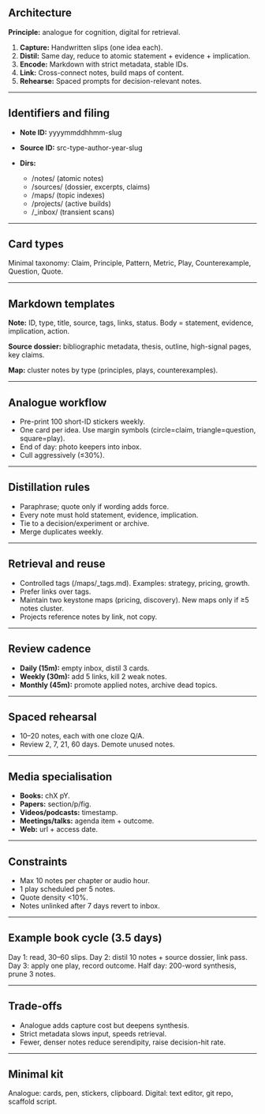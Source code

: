 ## Architecture

**Principle:** analogue for cognition, digital for retrieval.

1. **Capture:** Handwritten slips (one idea each).
2. **Distil:** Same day, reduce to atomic statement + evidence + implication.
3. **Encode:** Markdown with strict metadata, stable IDs.
4. **Link:** Cross-connect notes, build maps of content.
5. **Rehearse:** Spaced prompts for decision-relevant notes.

---

## Identifiers and filing

* **Note ID:** yyyymmddhhmm-slug
* **Source ID:** src-type-author-year-slug
* **Dirs:**

  * /notes/ (atomic notes)
  * /sources/ (dossier, excerpts, claims)
  * /maps/ (topic indexes)
  * /projects/ (active builds)
  * /\_inbox/ (transient scans)

---

## Card types

Minimal taxonomy: Claim, Principle, Pattern, Metric, Play, Counterexample, Question, Quote.

---

## Markdown templates

**Note:** ID, type, title, source, tags, links, status. Body = statement, evidence, implication, action.

**Source dossier:** bibliographic metadata, thesis, outline, high-signal pages, key claims.

**Map:** cluster notes by type (principles, plays, counterexamples).

---

## Analogue workflow

* Pre-print 100 short-ID stickers weekly.
* One card per idea. Use margin symbols (circle=claim, triangle=question, square=play).
* End of day: photo keepers into inbox.
* Cull aggressively (≤30%).

---

## Distillation rules

* Paraphrase; quote only if wording adds force.
* Every note must hold statement, evidence, implication.
* Tie to a decision/experiment or archive.
* Merge duplicates weekly.

---

## Retrieval and reuse

* Controlled tags (/maps/\_tags.md). Examples: strategy, pricing, growth.
* Prefer links over tags.
* Maintain two keystone maps (pricing, discovery). New maps only if ≥5 notes cluster.
* Projects reference notes by link, not copy.

---

## Review cadence

* **Daily (15m):** empty inbox, distil 3 cards.
* **Weekly (30m):** add 5 links, kill 2 weak notes.
* **Monthly (45m):** promote applied notes, archive dead topics.

---

## Spaced rehearsal

* 10–20 notes, each with one cloze Q/A.
* Review 2, 7, 21, 60 days. Demote unused notes.

---

## Media specialisation

* **Books:** chX pY.
* **Papers:** section/p/fig.
* **Videos/podcasts:** timestamp.
* **Meetings/talks:** agenda item + outcome.
* **Web:** url + access date.

---

## Constraints

* Max 10 notes per chapter or audio hour.
* 1 play scheduled per 5 notes.
* Quote density <10%.
* Notes unlinked after 7 days revert to inbox.

---

## Example book cycle (3.5 days)

Day 1: read, 30–60 slips.
Day 2: distil 10 notes + source dossier, link pass.
Day 3: apply one play, record outcome.
Half day: 200-word synthesis, prune 3 notes.

---

## Trade-offs

* Analogue adds capture cost but deepens synthesis.
* Strict metadata slows input, speeds retrieval.
* Fewer, denser notes reduce serendipity, raise decision-hit rate.

---

## Minimal kit

Analogue: cards, pen, stickers, clipboard.
Digital: text editor, git repo, scaffold script.
